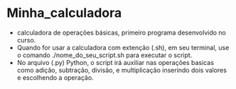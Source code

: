 # Minha_calculadora
 - calculadora de operações básicas, primeiro programa desenvolvido no curso.
 - Quando for usar a calculadora com extenção (.sh), em seu terminal, use o comando ./nome_do_seu_script.sh para executar o script.
 - No arquivo (.py) Python, o script irá auxiliar nas operações basicas como adição, subtração, divisão, e multiplicação inserindo dois valores e escolhendo a operação. 
